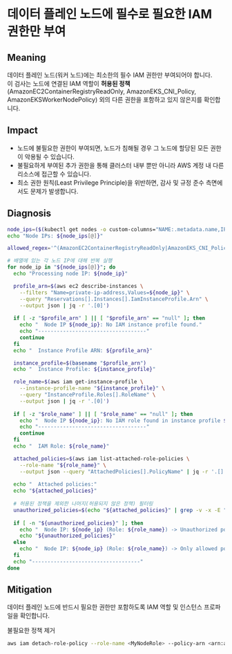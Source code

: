 # **데이터 플레인 노드에 필수로 필요한 IAM 권한만 부여**

## Meaning
데이터 플레인 노드(워커 노드)에는 최소한의 필수 IAM 권한만 부여되어야 합니다.  
이 검사는 노드에 연결된 IAM 역할이 **허용된 정책** (AmazonEC2ContainerRegistryReadOnly, AmazonEKS_CNI_Policy, AmazonEKSWorkerNodePolicy) 외의 다른 권한을 포함하고 있지 않은지를 확인합니다.  

## Impact
- 노드에 불필요한 권한이 부여되면, 노드가 침해될 경우 그 노드에 할당된 모든 권한이 악용될 수 있습니다.
- 불필요하게 부여된 추가 권한을 통해 클러스터 내부 뿐만 아니라 AWS 계정 내 다른 리소스에 접근할 수 있습니다.
- 최소 권한 원칙(Least Privilege Principle)을 위반하면, 감사 및 규정 준수 측면에서도 문제가 발생합니다.

## Diagnosis

```bash
node_ips=($(kubectl get nodes -o custom-columns="NAME:.metadata.name,IP:.metadata.annotations.alpha\.kubernetes\.io/provided-node-ip" | tail -n +2 | awk '{print $2}'))
echo "Node IPs: ${node_ips[@]}"

allowed_regex='^(AmazonEC2ContainerRegistryReadOnly|AmazonEKS_CNI_Policy|AmazonEKSWorkerNodePolicy)$'

# 배열에 있는 각 노드 IP에 대해 반복 실행
for node_ip in "${node_ips[@]}"; do
  echo "Processing node IP: ${node_ip}"

  profile_arn=$(aws ec2 describe-instances \
    --filters "Name=private-ip-address,Values=${node_ip}" \
    --query "Reservations[].Instances[].IamInstanceProfile.Arn" \
    --output json | jq -r '.[0]')
  
  if [ -z "$profile_arn" ] || [ "$profile_arn" == "null" ]; then
    echo "  Node IP ${node_ip}: No IAM instance profile found."
    echo "-----------------------------------"
    continue
  fi
  echo "  Instance Profile ARN: ${profile_arn}"

  instance_profile=$(basename "$profile_arn")
  echo "  Instance Profile: ${instance_profile}"

  role_name=$(aws iam get-instance-profile \
    --instance-profile-name "${instance_profile}" \
    --query "InstanceProfile.Roles[].RoleName" \
    --output json | jq -r '.[0]')
  
  if [ -z "$role_name" ] || [ "$role_name" == "null" ]; then
    echo "  Node IP ${node_ip}: No IAM role found in instance profile ${instance_profile}."
    echo "-----------------------------------"
    continue
  fi
  echo "  IAM Role: ${role_name}"

  attached_policies=$(aws iam list-attached-role-policies \
    --role-name "${role_name}" \
    --output json --query "AttachedPolicies[].PolicyName" | jq -r '.[]')
  
  echo "  Attached policies:"
  echo "${attached_policies}"
  
  # 허용된 정책을 제외한 나머지(허용되지 않은 정책) 필터링
  unauthorized_policies=$(echo "${attached_policies}" | grep -v -x -E "${allowed_regex}")
  
  if [ -n "${unauthorized_policies}" ]; then
    echo "  Node IP: ${node_ip} (Role: ${role_name}) -> Unauthorized policies:"
    echo "${unauthorized_policies}"
  else
    echo "  Node IP: ${node_ip} (Role: ${role_name}) -> Only allowed policies are attached."
  fi
  echo "-----------------------------------"
done

```

## Mitigation
데이터 플레인 노드에 반드시 필요한 권한만 포함하도록 IAM 역할 및 인스턴스 프로파일을 확인합니다.

불필요한 정책 제거
```bash
aws iam detach-role-policy --role-name <MyNodeRole> --policy-arn <arn:aws:iam::aws:policy/UnwantedPolicyName>
```
